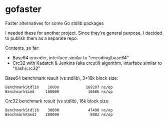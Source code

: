 # gofaster
Faster alternatives for some Go stdlib packages

I needed these for another project. Since they're general purpose, I decided to publish them as a separate repo.

Contents, so far:
* Base64 encoder, interface similar to "encoding/base64"
* Crc32 with Kadatch & Jenkins (aka crcutil) algorithm, interface similar to "hash/crc32"

Base64 benchmark result (vs stdlib), 3*16k block size:
```
BenchmarkStdlib    10000            169287 ns/op
BenchmarkSimd     100000             16686 ns/op
```

Crc32 benchmark result (vs stdlib), 16k block size:
```
BenchmarkStdlib    30000             47490 ns/op
BenchmarkKandJ    200000              8002 ns/op
```
